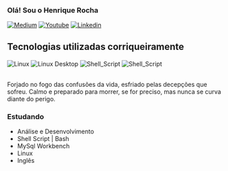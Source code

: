 ### Olá! Sou o Henrique Rocha

[![Medium](https://img.shields.io/badge/Medium-12100E?style=for-the-badge&logo=medium&logoColor=white)](https://medium.com/@shakalinuxx) 
[![Youtube](https://img.shields.io/badge/YouTube-FF0000?style=for-the-badge&logo=youtube&logoColor=white)](https://www.youtube.com/@ShakaLinux)
[![Linkedin](https://img.shields.io/badge/LinkedIn-0077B5?style=for-the-badge&logo=linkedin&logoColor=white)](https://www.linkedin.com/in/henrique-rocha-340708269/)

## Tecnologias utilizadas corriqueiramente 

<div style="dilplay: inline_block"<br/>
<img align="center" alt="Linux" src="https://img.shields.io/badge/Linux-FCC624?style=for-the-badge&logo=linux&logoColor=black"/>
<img align="center" alt="Linux Desktop" src="https://img.shields.io/badge/Pop!_OS-48B9C7?style=for-the-badge&logo=Pop!_OS&logoColor=white"/>
<img align="center" alt="Shell_Script" src="https://img.shields.io/badge/Shell_Script-121011?style=for-the-badge&logo=gnu-bash&logoColor=white"/>
<img align="center" alt="Shell_Script" src="https://img.shields.io/badge/MySQL-00000F?style=for-the-badge&logo=mysql&logoColor=white"/>
</div><br/>

Forjado no fogo das confusões da vida, esfriado pelas decepções que sofreu. Calmo e preparado para morrer, se for preciso, mas nunca se curva diante do perigo.

### Estudando 
- Análise e Desenvolvimento 
- Shell Script | Bash 
- MySql Workbench
- Linux
- Inglês




